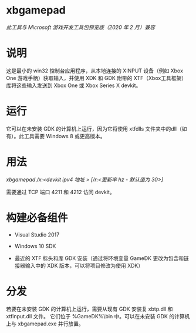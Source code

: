 # xbgamepad

*此工具与 Microsoft 游戏开发工具包预览版（2020 年 2 月）兼容*

# 说明

这是最小的 win32 控制台应用程序，从本地连接的 XINPUT 设备（例如 Xbox One
游戏手柄）获取输入，并使用 XDK 和 GDK 附带的
XTF（Xbox工具框架）库将这些输入发送到 Xbox One 或 Xbox Series X devkit。

# 运行

它可以在未安装 GDK 的计算机上运行，​​因为它将使用 xtfdlls
文件夹中的dll（如有）。此工具需要 Windows 8 或更高版本。

# 用法

*xbgamepad /x:\<devkit ipv4 地址 \> \[/r:\<更新率 hz - 默认值为 30\>\]*

需要通过 TCP 端口 4211 和 4212 访问 devkit。

# 构建必备组件

-   Visual Studio 2017

-   Windows 10 SDK

-   最近的 XTF 标头和库 GDK 安装（通过将环境变量 GameDK
    更改为包含和链接器输入中的 XDK 版本，可以将项目修改为使用 XDK）

# 分发

若要在未安装 GDK 的计算机上运行，需要从现有 GDK 安装复 xbtp.dll 和
xtfinput.dll 文件。 它们位于 %GameDK%\\bin 中。可以在未安装 GDK
的计算机上与 xbgamepad.exe 并行放置。
